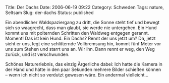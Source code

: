 Title: Der Dachs
Date: 2006-06-19 09:22
Category: Schweden
Tags: nature, Seltsam
Slug: der-dachs
Status: published

Ein abendlicher Waldspaziergang zu dritt, die Sonne steht tief und
bewegt sich so waagrecht, dass man glaubt, sie werde nie untergehen. Ein
Hund kommt uns mit polternden Schritten den Waldweg entgegen gerannt.
Moment! Das ist kein Hund. Ein Dachs? Rennt der uns jetzt um? Da, jetzt
sieht er uns, legt eine schlitternde Vollbremsung hin, kommt fünf Meter
vor uns zum Stehen und starrt uns an. Wir ihn. Dann rennt er weg, den
Weg zurück, und ist verschwunden.

Schönes Naturerlebnis, das einzig Ärgerliche dabei: Ich hatte die Kamera
in der Hand und hätte in den paar Sekunden mehrere Bilder schießen
können – wenn ich nicht so verdutzt gewesen wäre. Ein andermal
vielleicht…

